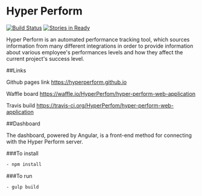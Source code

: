 # Hyper Perform

[![Build Status](https://travis-ci.org/HyperPerfom/hyper-perform-web-application.svg?branch=develop)](https://travis-ci.org/HyperPerfom/hyper-perform-web-application)
[![Stories in Ready](https://badge.waffle.io/HyperPerfom/hyper-perform-web-application.svg?label=ready&title=Ready)](http://waffle.io/HyperPerfom/hyper-perform-web-application)

Hyper Perform is an automated performance tracking tool, which sources information from many different integrations in order to provide information about various employee's performances levels and how they affect the current project's success level.

##Links

Github pages link https://hyperperform.github.io

Waffle board https://waffle.io/HyperPerfom/hyper-perform-web-application

Travis build https://travis-ci.org/HyperPerfom/hyper-perform-web-application


##Dashboard

The dashboard, powered by Angular, is a front-end method for connecting with the Hyper Perform server.

###To install
```bash
- npm install
```

###To run
```bash
- gulp build
```
